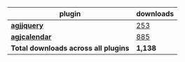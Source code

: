 plugin|downloads
------|----------
[**agjjquery**](https://www.npmjs.com/package/agjjquery)|[253](https://www.npmjs.com/package/agjjquery)
[**agjcalendar**](https://www.npmjs.com/package/agjcalendar)|[885](https://www.npmjs.com/package/agjcalendar)
**Total downloads across all plugins**|**1,138**
